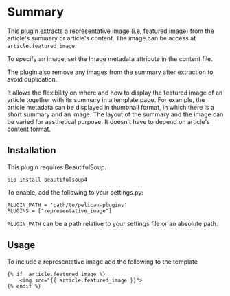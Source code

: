 # Summary

This plugin extracts a representative image (i.e, featured image) from the article's summary or article's content. The image can be access at `article.featured_image`. 

To specify an image, set the Image metadata attribute in the content file.

The plugin also remove any images from the summary after extraction to avoid duplication. 

It allows the flexibility on where and how to display the featured image of an article together with its summary in a template page. For example, the article metadata can be displayed in thumbnail format, in which there is a short summary and an image. The layout of the summary and the image can be varied for aesthetical purpose. It doesn't have to depend on article's content format. 

Installation
------------

This plugin requires BeautifulSoup. 

	pip install beautifulsoup4

To enable, add the following to your settings.py:

    PLUGIN_PATH = 'path/to/pelican-plugins'
    PLUGINS = ["representative_image"]

`PLUGIN_PATH` can be a path relative to your settings file or an absolute path.

Usage
-----

To include a representative image add the following to the template
	
    {% if  article.featured_image %}
        <img src="{{ article.featured_image }}">
    {% endif %}
